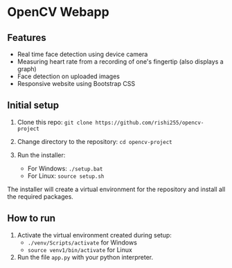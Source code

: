 # OpenCV Webapp

## Features

- Real time face detection using device camera
- Measuring heart rate from a recording of one's fingertip (also displays a graph)
- Face detection on uploaded images
- Responsive website using Bootstrap CSS

## Initial setup

1. Clone this repo: `git clone https://github.com/rishi255/opencv-project`

2. Change directory to the repository: `cd opencv-project`

3. Run the installer:
   - For Windows: `./setup.bat`
   - For Linux: `source setup.sh`

The installer will create a virtual environment for the repository and install all the required packages.

## How to run

1. Activate the virtual environment created during setup:
   - `./venv/Scripts/activate` for Windows
   - `source venv1/bin/activate` for Linux
1. Run the file `app.py` with your python interpreter.

